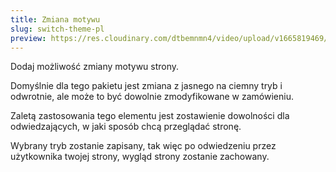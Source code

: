 ```yaml
---
title: Zmiana motywu
slug: switch-theme-pl
preview: https://res.cloudinary.com/dtbemnmn4/video/upload/v1665819469/theme_ntmr5y.mp4
---
```


Dodaj możliwość zmiany motywu strony.

Domyślnie dla tego pakietu jest zmiana z jasnego na ciemny tryb i odwrotnie, ale może to być dowolnie zmodyfikowane w zamówieniu.

Zaletą zastosowania tego elementu jest zostawienie dowolności dla odwiedzających, w jaki sposób chcą przeglądać stronę.

Wybrany tryb zostanie zapisany, tak więc po odwiedzeniu przez użytkownika twojej strony, wygląd strony zostanie zachowany.
